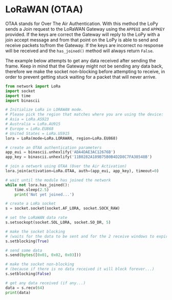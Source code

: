 # LoRaWAN (OTAA)
OTAA stands for Over The Air Authentication. With this method the LoPy sends a Join request to the LoRaWAN Gateway using the ``APPEUI`` and ``APPKEY`` provided. If the keys are correct the Gateway will reply to the LoPy with a join accept message and from that point on the LoPy is able to send and receive packets to/from the Gateway. If the keys are incorrect no response will be received and the ``has_joined()`` method will always return ``False``.

The example below attempts to get any data received after sending the frame. Keep in mind that the Gateway might not be sending any data back, therefore we make the socket non-blocking before attempting to receive, in order to prevent getting stuck waiting for a packet that will never arrive.

```python
from network import LoRa
import socket
import time
import binascii

# Initialize LoRa in LORAWAN mode.
# Please pick the region that matches where you are using the device:
# Asia = LoRa.AS923
# Australia = LoRa.AU915
# Europe = LoRa.EU868
# United States = LoRa.US915
lora = LoRa(mode=LoRa.LORAWAN, region=LoRa.EU868)

# create an OTAA authentication parameters
app_eui = binascii.unhexlify('ADA4DAE3AC12676B')
app_key = binascii.unhexlify('11B0282A189B75B0B4D2D8C7FA38548B')

# join a network using OTAA (Over the Air Activation)
lora.join(activation=LoRa.OTAA, auth=(app_eui, app_key), timeout=0)

# wait until the module has joined the network
while not lora.has_joined():
    time.sleep(2.5)
    print('Not yet joined...')

# create a LoRa socket
s = socket.socket(socket.AF_LORA, socket.SOCK_RAW)

# set the LoRaWAN data rate
s.setsockopt(socket.SOL_LORA, socket.SO_DR, 5)

# make the socket blocking
# (waits for the data to be sent and for the 2 receive windows to expire)
s.setblocking(True)

# send some data
s.send(bytes([0x01, 0x02, 0x03]))

# make the socket non-blocking
# (because if there is no data received it will block forever...)
s.setblocking(False)

# get any data received (if any...)
data = s.recv(64)
print(data)
```
